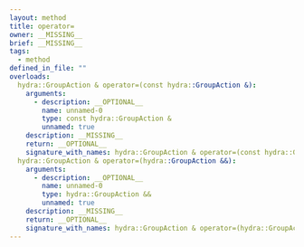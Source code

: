 ```yaml
---
layout: method
title: operator=
owner: __MISSING__
brief: __MISSING__
tags:
  - method
defined_in_file: ""
overloads:
  hydra::GroupAction & operator=(const hydra::GroupAction &):
    arguments:
      - description: __OPTIONAL__
        name: unnamed-0
        type: const hydra::GroupAction &
        unnamed: true
    description: __MISSING__
    return: __OPTIONAL__
    signature_with_names: hydra::GroupAction & operator=(const hydra::GroupAction &)
  hydra::GroupAction & operator=(hydra::GroupAction &&):
    arguments:
      - description: __OPTIONAL__
        name: unnamed-0
        type: hydra::GroupAction &&
        unnamed: true
    description: __MISSING__
    return: __OPTIONAL__
    signature_with_names: hydra::GroupAction & operator=(hydra::GroupAction &&)
---
```

